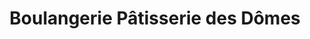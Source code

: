 ---
title: "Boulangerie Pâtisserie des Dômes"
url: /cournon-dauvergne/boulangerie-patisserie-des-domes/
shop: Bäckerei
---